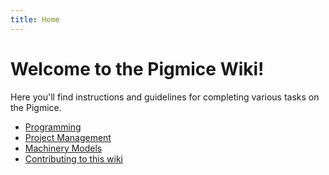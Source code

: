 ```yaml
---
title: Home
---
```


# Welcome to the Pigmice Wiki!

Here you'll find instructions and guidelines for completing various tasks on the Pigmice.

- [Programming](programming)
- [Project Management](project-management)
- [Machinery Models](machinery-models)
- [Contributing to this wiki](contributing-to-wiki)
